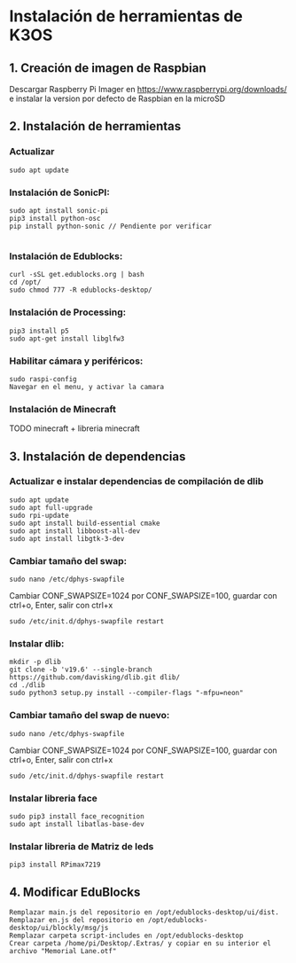 # Instalación de herramientas de K3OS

## 1. Creación de imagen de Raspbian
Descargar Raspberry Pi Imager en https://www.raspberrypi.org/downloads/ e instalar la version por defecto de Raspbian en la microSD 


## 2. Instalación de herramientas

### Actualizar
```
sudo apt update
```
### Instalación de SonicPI: 
```
sudo apt install sonic-pi
pip3 install python-osc
pip install python-sonic // Pendiente por verificar
    
```
### Instalación de Edublocks: 
```
curl -sSL get.edublocks.org | bash
cd /opt/
sudo chmod 777 -R edublocks-desktop/
```   
   
### Instalación de Processing: 
```
pip3 install p5
sudo apt-get install libglfw3

```

### Habilitar cámara y periféricos:
 
```
sudo raspi-config
Navegar en el menu, y activar la camara
```
### Instalación de Minecraft
TODO  minecraft + libreria minecraft


## 3. Instalación de dependencias


### Actualizar e instalar dependencias de compilación de dlib
```
sudo apt update
sudo apt full-upgrade
sudo rpi-update
sudo apt install build-essential cmake
sudo apt install libboost-all-dev
sudo apt install libgtk-3-dev
```
### Cambiar tamaño del swap:
```
sudo nano /etc/dphys-swapfile
```
Cambiar CONF_SWAPSIZE=1024 por CONF_SWAPSIZE=100, guardar con ctrl+o, Enter, salir con ctrl+x
```
sudo /etc/init.d/dphys-swapfile restart
```
### Instalar dlib:
```
mkdir -p dlib
git clone -b 'v19.6' --single-branch https://github.com/davisking/dlib.git dlib/
cd ./dlib
sudo python3 setup.py install --compiler-flags "-mfpu=neon"
```
### Cambiar tamaño del swap de nuevo:
```
sudo nano /etc/dphys-swapfile
```
Cambiar CONF_SWAPSIZE=1024 por CONF_SWAPSIZE=100, guardar con ctrl+o, Enter, salir con ctrl+x
```
sudo /etc/init.d/dphys-swapfile restart
```

### Instalar libreria face
```
sudo pip3 install face_recognition
sudo apt install libatlas-base-dev
```

### Instalar libreria de Matriz de leds
	pip3 install RPimax7219

## 4. Modificar EduBlocks
    Remplazar main.js del repositorio en /opt/edublocks-desktop/ui/dist.
    Remplazar en.js del repositorio en /opt/edublocks-desktop/ui/blockly/msg/js
    Remplazar carpeta script-includes en /opt/edublocks-desktop
	Crear carpeta /home/pi/Desktop/.Extras/ y copiar en su interior el archivo "Memorial Lane.otf"